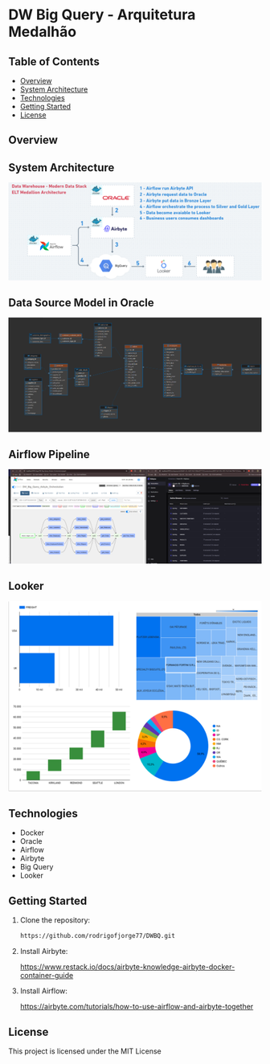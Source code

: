# DW Big Query - Arquitetura Medalhão

## Table of Contents
- [Overview](#overview)
- [System Architecture](#system-architecture)
- [Technologies](#technologies)
- [Getting Started](#getting-started)
- [License](#license)

## Overview


## System Architecture

![System Architecture](https://github.com/rodrigofjorge77/DWBQ/blob/main/assets/architecture.png)

## Data Source Model in Oracle

![System Architecture](https://github.com/rodrigofjorge77/DWSnowflake/blob/main/Assets/schema%20das%20tabelas%20na%20orgiem.png)

## Airflow Pipeline

![System Architecture](https://github.com/rodrigofjorge77/DWBQ/blob/main/assets/airflow_airbyte2.png)

## Looker

![System Architecture](https://github.com/rodrigofjorge77/DWBQ/blob/main/assets/looker.png)

## Technologies

- Docker
- Oracle
- Airflow
- Airbyte
- Big Query
- Looker

## Getting Started

1. Clone the repository:
    ```bash
    https://github.com/rodrigofjorge77/DWBQ.git
    ```

2. Install Airbyte:  

    https://www.restack.io/docs/airbyte-knowledge-airbyte-docker-container-guide

3. Install Airflow:  

    https://airbyte.com/tutorials/how-to-use-airflow-and-airbyte-together
   
## License

This project is licensed under the MIT License

